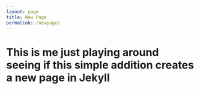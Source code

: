 ```yaml
---
layout: page
title: New Page
permalink: /newpage/
---
```


# This is me just playing around seeing if this simple addition creates a new page in Jekyll
